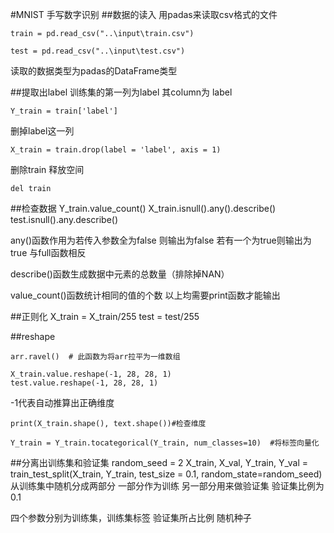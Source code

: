 #MNIST 手写数字识别
##数据的读入
用padas来读取csv格式的文件
    
`train = pd.read_csv("..\input\train.csv")`

`test = pd.read_csv("..\input\test.csv")`

读取的数据类型为padas的DataFrame类型

##提取出label
训练集的第一列为label 其column为 label

 `Y_train = train['label']`

删掉label这一列
    
    X_train = train.drop(label = 'label', axis = 1)
    

删除train 释放空间

    del train

##检查数据
    Y_train.value_count()
    X_train.isnull().any().describe()
    test.isnull().any.describe()

any()函数作用为若传入参数全为false 则输出为false 若有一个为true则输出为true  与full函数相反

describe()函数生成数据中元素的总数量（排除掉NAN）

value_count()函数统计相同的值的个数
以上均需要print函数才能输出

##正则化
X_train = X_train/255
test = test/255

##reshape


    arr.ravel()  # 此函数为将arr拉平为一维数组

    X_train.value.reshape(-1, 28, 28, 1)
    test.value.reshape(-1, 28, 28, 1)
-1代表自动推算出正确维度  

    print(X_train.shape(), text.shape())#检查维度

    Y_train = Y_train.tocategorical(Y_train, num_classes=10)  #将标签向量化

##分离出训练集和验证集
    random_seed = 2
    X_train, X_val, Y_train, Y_val = train_test_split(X_train, Y_train, test_size = 0.1, random_state=random_seed)
从训练集中随机分成两部分 一部分作为训练 另一部分用来做验证集 验证集比例为0.1 

四个参数分别为训练集，训练集标签  验证集所占比例 随机种子



